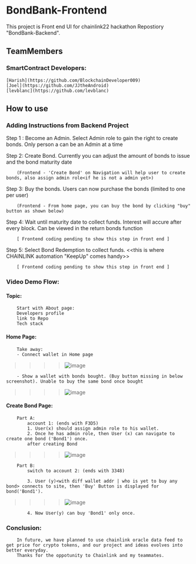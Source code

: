 # BondBank-Frontend

This project is Front end UI for chainlink22 hackathon Repostiory "BondBank-Backend". 

## TeamMembers

### SmartContract Developers:

    [Harish](https://github.com/BlockchainDeveloper009)
    [Joel](https://github.com/JJtheAndroid)
    [levblanc](https://github.com/levblanc)


## How to use

### Adding Instructions from Backend Project

Step 1 : Become an Admin. Select Admin role to gain the right to create bonds. Only person a can be an Admin at a time

Step 2: Create Bond. Currently you can adjust the amount of bonds to issue and the bond maturity date

        (Frontend - 'Create Bond' on Navigation will help user to create bonds, also assign admin role<if he is not a admin yet>)


Step 3: Buy the bonds. Users can now purchase the bonds (limited to one per user)

        (Frontend - From home page, you can buy the bond by clicking "buy" button as shown below)

Step 4: Wait until maturity date to collect funds. Interest will accure after every block. Can be viewed in the return bonds function
        
        [ Frontend coding pending to show this step in front end ]

Step 5: Select Bond Redemption to collect funds. <<this is where CHAINLINK automation  "KeepUp" comes handy>>
        
        [ Frontend coding pending to show this step in front end ]


    
### Video Demo Flow:

#### Topic:

        Start with About page:
        Developers profile
        link to Repo
        Tech stack

#### Home Page:

        Take away:
        - Connect wallet in Home page
>>>> ![image](https://user-images.githubusercontent.com/97905727/202766281-7296cbd6-7c92-4b52-9413-0e30f44bf1de.png)



        
        - Show a wallet with bonds bought. (Buy button missing in below screenshot). Unable to buy the same bond once bought
        
>>>> ![image](https://user-images.githubusercontent.com/97905727/202765426-132077c3-743b-4355-a8d0-976aa0c371d6.png)


#### Create Bond Page:

        Part A:
            account 1: (ends with F3D5)
            1. User(x) should assign admin role to his wallet.
            2. Once he has admin role, then User (x) can navigate to create one bond ('Bond1') once.
            after creating Bond
>>>> ![image](https://user-images.githubusercontent.com/97905727/202767650-7dc0fd81-64ac-4f7f-999f-53361d3b3546.png)

        Part B:
            switch to account 2: (ends with 3348)

            3. User (y)<with diff wallet addr | who is yet to buy any bond> connects to site, then 'Buy' Button is displayed for bond('Bond1').
            
>>>> ![image](https://user-images.githubusercontent.com/97905727/202767000-726f1248-d9e8-455e-a241-ff15fccb16e1.png)

            
            4. Now User(y) can buy 'Bond1' only once.
            
            


    
### Conclusion:
        In future, we have planned to use chainlink oracle data feed to get price for crypto tokens, and our project and ideas evolves into better everyday.
        Thanks for the oppotunity to Chainlink and my teammates.
